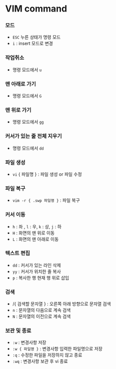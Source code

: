 # VIM command

### 모드

- `ESC` 누른 상태가 명령 모드
- `i` : insert 모드로 변경

### 작업취소

- 명령 모드에서 `u`

### 맨 아래로 가기

- 명령 모드에서 `G`

### 맨 위로 가기

- 명령 모드에서 `gg`

### 커서가 있는 줄 전체 지우기 

- 명령 모드에서 `dd`

### 파일 생성

- `vi` { 파일명 } : 파일 생성 or 파일 수정

### 파일 복구

- `vim -r { .swp 파일명 }` : 파일 복구

### 커서 이동

- `h` : 좌 , `l` : 우, `k` : 상, `j` : 하
- `H` : 화면의 맨 위로 이동
- `L` : 화면의 맨 아래로 이동

### 텍스트 편집

- `dd` : 커서가 있는 라인 삭제
- `yy` : 커서가 위치한 줄 복사
- `p` : 복사한 행 현재 행 위로 삽입

### 검색

- /{ 검색할 문자열 } : 오른쪽 아래 방향으로 문자열 검색
- `n` : 문자열의 다음으로 계속 검색
- `N` : 문자열의 이전으로 계속 검색

### 보관 및 종료

- `:w` : 변경사항 저장
- `:w { 파일명 }` : 변경사항 입력한 파일명으로 저장
- `:q` : 수정한 파일을 저장하지 않고 종료
- `:wq` : 변경사항 보관 후 vi 종료